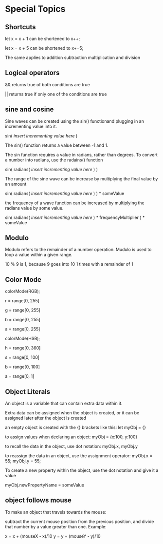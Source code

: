 # Special Topics

## Shortcuts

let x = x + 1 can be shortened to x++;

let x = x + 5 can be shortened to x+=5;

The same applies to addition subtraction multiplication and division

## Logical operators

&& returns true of both conditions are true

|| returns true if only one of the conditions are true

## sine and cosine

Sine waves can be created using the sin() functionand plugging in an incrementing value into it. 

sin(  *insert incrementing value here*  )

The sin() function returns a value between -1 and 1. 

The sin function requires a value in radians, rather than degrees. To convert a number into radians, use the radains() function

sin( radians(  *insert incrementing value here*  ) )

The range of the sine wave can be increase by multiplying the final value by an amount

sin( radians(  *insert incrementing value here*  ) ) * someValue

the frequency of a wave function can be increased by multiplying the radians value by some value. 

sin( radians(  *insert incrementing value here*  ) * frequencyMultiplier ) * someValue

## Modulo

Modulo refers to the remainder of a number operation. Mudulo is used to loop a value within a given range. 

10 % 9 is 1, because 9 goes into 10 1 times with a remainder of 1

## Color Mode

colorMode(RGB);

r = range[0, 255]

g = range[0, 255]

b = range[0, 255]

a = range[0, 255]


colorMode(HSB);

h = range[0, 360]

s = range[0, 100]

b = range[0, 100]

a = range[0, 1]


## Object Literals

An object is a variable that can contain extra data within it. 

Extra data can be assigned when the object is created, or it can be assigned later after the object is created

an empty object is created with the {} brackets like this: let myObj = {}

to assign values when declaring an object: myObj = {x:100, y:100}

to recall the data in the object, use dot notation: myObj.x, myObj.y

to reassign the data in an object, use the assignment operator: myObj.x = 55;
myObj.y = 55;

To create a new property within the object, use the dot notation and give it a value

myObj.newPropertyName = someValue

## object follows mouse

To make an object that travels towards the mouse:

subtract the current mouse position from the previous position, and divide that number by a value greater than one. Example: 

x = x + (mouseX - x)/10
y = y + (mouseY - y)/10



